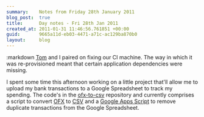 ```yaml
---
summary:    Notes from Friday 28th January 2011
blog_post:  true
title:      Day notes - Fri 28th Jan 2011
created_at: 2011-01-31 11:46:56.761851 +00:00
guid:       9665a11d-eb03-4471-a71c-ac129ba870b0
layout:     blog
---
```

:markdown
  [Tom](http://tomafro.net/) and I paired on fixing our CI machine.  The way in which it was re-provisioned meant that certain application dependencies were missing.

  I spent some time this afternoon working on a little project that'll allow me to upload my bank transactions to a Google Spreadsheet to track my spending.  The code's in the [ofx-to-csv](https://github.com/chrisroos/ofx-to-csv) repository and currently comprises a script to convert [OFX](http://en.wikipedia.org/wiki/Open_Financial_Exchange) to [CSV](http://en.wikipedia.org/wiki/CSV) and a [Google Apps Script](http://code.google.com/googleapps/appsscript/) to remove duplicate transactions from the Google Spreadsheet.
